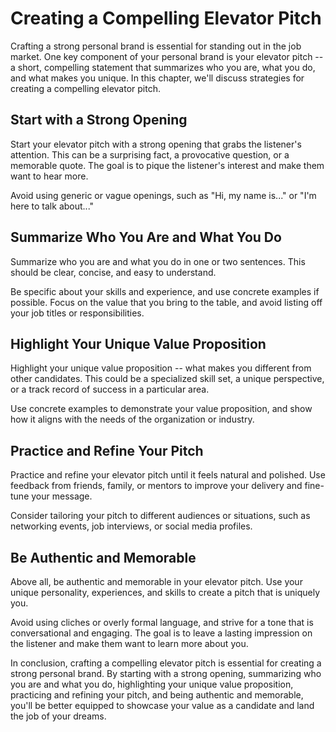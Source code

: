 Creating a Compelling Elevator Pitch
=============================================================================

Crafting a strong personal brand is essential for standing out in the job market. One key component of your personal brand is your elevator pitch -- a short, compelling statement that summarizes who you are, what you do, and what makes you unique. In this chapter, we'll discuss strategies for creating a compelling elevator pitch.

Start with a Strong Opening
---------------------------

Start your elevator pitch with a strong opening that grabs the listener's attention. This can be a surprising fact, a provocative question, or a memorable quote. The goal is to pique the listener's interest and make them want to hear more.

Avoid using generic or vague openings, such as "Hi, my name is..." or "I'm here to talk about..."

Summarize Who You Are and What You Do
-------------------------------------

Summarize who you are and what you do in one or two sentences. This should be clear, concise, and easy to understand.

Be specific about your skills and experience, and use concrete examples if possible. Focus on the value that you bring to the table, and avoid listing off your job titles or responsibilities.

Highlight Your Unique Value Proposition
---------------------------------------

Highlight your unique value proposition -- what makes you different from other candidates. This could be a specialized skill set, a unique perspective, or a track record of success in a particular area.

Use concrete examples to demonstrate your value proposition, and show how it aligns with the needs of the organization or industry.

Practice and Refine Your Pitch
------------------------------

Practice and refine your elevator pitch until it feels natural and polished. Use feedback from friends, family, or mentors to improve your delivery and fine-tune your message.

Consider tailoring your pitch to different audiences or situations, such as networking events, job interviews, or social media profiles.

Be Authentic and Memorable
--------------------------

Above all, be authentic and memorable in your elevator pitch. Use your unique personality, experiences, and skills to create a pitch that is uniquely you.

Avoid using cliches or overly formal language, and strive for a tone that is conversational and engaging. The goal is to leave a lasting impression on the listener and make them want to learn more about you.

In conclusion, crafting a compelling elevator pitch is essential for creating a strong personal brand. By starting with a strong opening, summarizing who you are and what you do, highlighting your unique value proposition, practicing and refining your pitch, and being authentic and memorable, you'll be better equipped to showcase your value as a candidate and land the job of your dreams.

